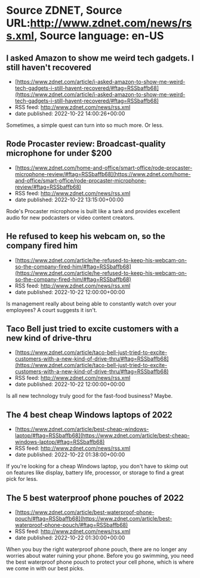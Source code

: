 # Source ZDNET, Source URL:http://www.zdnet.com/news/rss.xml, Source language: en-US

## I asked Amazon to show me weird tech gadgets. I still haven't recovered
 - [https://www.zdnet.com/article/i-asked-amazon-to-show-me-weird-tech-gadgets-i-still-havent-recovered/#ftag=RSSbaffb68](https://www.zdnet.com/article/i-asked-amazon-to-show-me-weird-tech-gadgets-i-still-havent-recovered/#ftag=RSSbaffb68)
 - RSS feed: http://www.zdnet.com/news/rss.xml
 - date published: 2022-10-22 14:00:26+00:00

Sometimes, a simple quest can turn into so much more. Or less.

## Rode Procaster review: Broadcast-quality microphone for under $200
 - [https://www.zdnet.com/home-and-office/smart-office/rode-procaster-microphone-review/#ftag=RSSbaffb68](https://www.zdnet.com/home-and-office/smart-office/rode-procaster-microphone-review/#ftag=RSSbaffb68)
 - RSS feed: http://www.zdnet.com/news/rss.xml
 - date published: 2022-10-22 13:15:00+00:00

Rode's Procaster microphone is built like a tank and provides excellent audio for new podcasters or video content creators.

## He refused to keep his webcam on, so the company fired him
 - [https://www.zdnet.com/article/he-refused-to-keep-his-webcam-on-so-the-company-fired-him/#ftag=RSSbaffb68](https://www.zdnet.com/article/he-refused-to-keep-his-webcam-on-so-the-company-fired-him/#ftag=RSSbaffb68)
 - RSS feed: http://www.zdnet.com/news/rss.xml
 - date published: 2022-10-22 12:00:00+00:00

Is management really about being able to constantly watch over your employees? A court suggests it isn't.

## Taco Bell just tried to excite customers with a new kind of drive-thru
 - [https://www.zdnet.com/article/taco-bell-just-tried-to-excite-customers-with-a-new-kind-of-drive-thru/#ftag=RSSbaffb68](https://www.zdnet.com/article/taco-bell-just-tried-to-excite-customers-with-a-new-kind-of-drive-thru/#ftag=RSSbaffb68)
 - RSS feed: http://www.zdnet.com/news/rss.xml
 - date published: 2022-10-22 12:00:00+00:00

Is all new technology truly good for the fast-food business? Maybe.

## The 4 best cheap Windows laptops of 2022
 - [https://www.zdnet.com/article/best-cheap-windows-laptop/#ftag=RSSbaffb68](https://www.zdnet.com/article/best-cheap-windows-laptop/#ftag=RSSbaffb68)
 - RSS feed: http://www.zdnet.com/news/rss.xml
 - date published: 2022-10-22 01:38:00+00:00

If you're looking for a cheap Windows laptop, you don't have to skimp out on features like display, battery life, processor, or storage to find a great pick for less.

## The 5 best waterproof phone pouches of 2022
 - [https://www.zdnet.com/article/best-waterproof-phone-pouch/#ftag=RSSbaffb68](https://www.zdnet.com/article/best-waterproof-phone-pouch/#ftag=RSSbaffb68)
 - RSS feed: http://www.zdnet.com/news/rss.xml
 - date published: 2022-10-22 01:30:00+00:00

When you buy the right waterproof phone pouch, there are no longer any worries about water ruining your phone. Before you go swimming, you need the best waterproof phone pouch to protect your cell phone, which is where we come in with our best picks.
